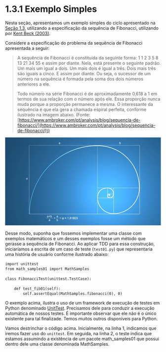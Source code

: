 # 1.3.1 Exemplo Simples

Nesta seção, apresentamos um exemplo simples do ciclo apresentado na [Seção 1.3](./), utilizando a especificação da sequência de Fibonacci, utilizando por [Kent Beck \(2003\)](https://www.amazon.com.br/Test-Driven-Development-Kent-Beck/dp/0321146530).

Considere a especificação do problema da sequência de Fibonacci apresentada a seguir:

> A sequência de Fibonacci é constituída da seguinte forma: 1 1 2 3 5 8 13 21 34 55 e assim por diante. Nela, está presente o seguinte padrão. Um mais um igual a dois. Um mais dois é igual a três. Dois mais três são iguais a cinco. E assim por diante. Ou seja, o sucessor de um número na sequência é formada pela soma dos dois números anteriores a ele.
>
> Todo número na série Fibonacci é de aproximadamente 0,618 a 1 em termos de sua relação com o número após ele. Essa proporção nunca muda porque a proporção permanece a mesma. O interessante da sequência é que ela gera a chamada espiral perfeita, conforme ilustrado na imagem abaixo. \(Fonte: [https://www.ambroker.com/pt/analysis/blog/sequencia-de-fibonacci/](https://www.ambroker.com/pt/analysis/blog/sequencia-de-fibonacci/)\)

![Espiral Perfeita gerada pela sequ&#xEA;ncia de Fibonacci](../../.gitbook/assets/espiral-perfeita.webp)

Desse modo, suponha que fossemos implementar uma classe com exemplos matemáticos e um desses exemplos fosse um método que gerasse a sequência de Fibonacci. Ao aplicar TDD para essa construção, iniciaríamos a escrita de um caso de teste \(`test01.py`\) que representaria uma história de usuário conforme ilustrado abaixo:

```text
import unittest
from math_samples01 import MathSamples

class FibonacciTest(unittest.TestCase):

    def test_fib01(self):
    	self.assertEqual(MathSamples.fibonacci(0), 0)
```

O exemplo acima, ilustra o uso de um framework de execução de testes em Python denominado [UnitTest](https://docs.python.org/pt-br/3/library/unittest.html). Precisamos dele para conduzir a execução automática de nossos testes. É importante observar que ele não é o único existente para tal finalizade. Temos muitos outros disponíveis para Python.

Vamos destrinchar o código acima. Inicialmente, na linha 1, indicamos que iremos fazer uso do `unittest`. Em seguida, na linha 2, o teste indica que estamos assumindo a existência de um pacote math\_samples01 que possui dentro dele uma classe denominada MathSamples.

